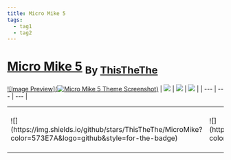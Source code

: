 ```yaml
---
title: Micro Mike 5
tags:
  - tag1
  - tag2
---
```

<div style="theme_page_template_version_1"> </div>

<h1>
    <a href="https://github.com/ThisTheThe/MicroMike">Micro Mike 5</a>
    <sub>By <a href="https://github.com/ThisTheThe">ThisTheThe</a></sub>
</h1>

[![Image Preview](![Micro Mike 5 Theme Screenshot](https://camo.githubusercontent.com/ea7d35caa775edffbc49421cb7ff85ac85f07ca2a1b82d3ccd7047542d747442/68747470733a2f2f692e696d6775722e636f6d2f6a53546c7052492e706e67))](https://github.com/ThisTheThe/MicroMike)
| ![](https://camo.githubusercontent.com/ea7d35caa775edffbc49421cb7ff85ac85f07ca2a1b82d3ccd7047542d747442/68747470733a2f2f692e696d6775722e636f6d2f6a53546c7052492e706e67) | ![](https://camo.githubusercontent.com/ea7d35caa775edffbc49421cb7ff85ac85f07ca2a1b82d3ccd7047542d747442/68747470733a2f2f692e696d6775722e636f6d2f6a53546c7052492e706e67) | ![](https://camo.githubusercontent.com/ea7d35caa775edffbc49421cb7ff85ac85f07ca2a1b82d3ccd7047542d747442/68747470733a2f2f692e696d6775722e636f6d2f6a53546c7052492e706e67) |
| --- | --- | --- |

<table>
  <tr>
    <td>![](https://img.shields.io/github/stars/ThisTheThe/MicroMike?color=573E7A&amp;logo=github&amp;style=for-the-badge)</td>
    <td>![](https://img.shields.io/github/issues/ThisTheThe/MicroMike/?color=573E7A&amp;logo=github&amp;style=for-the-badge)</td>
    <td>![](https://img.shields.io/github/issues-pr/ThisTheThe/MicroMike?color=573E7A&amp;logo=github&amp;style=for-the-badge)</td>
    <td>![](https://img.shields.io/badge/Created%20on-October 2022?color=573E7A&amp;logo=github&amp;style=for-the-badge)</td>
    <td>![](https://img.shields.io/github/last-commit/ThisTheThe/MicroMike?color=573E7A&amp;label=last%20update&amp;logo=github&amp;style=for-the-badge)</td>
  </tr>
</table>

